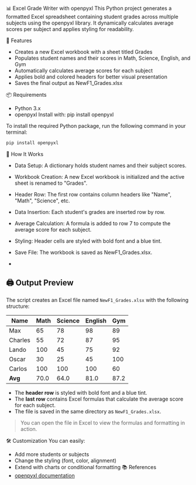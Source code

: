 📊 Excel Grade Writer with openpyxl
This Python project generates a formatted Excel spreadsheet containing student grades across multiple subjects using the openpyxl library. It dynamically calculates average scores per subject and applies styling for readability.

🚀 Features
- Creates a new Excel workbook with a sheet titled Grades
- Populates student names and their scores in Math, Science, English, and Gym
- Automatically calculates average scores for each subject
- Applies bold and colored headers for better visual presentation
- Saves the final output as NewF1_Grades.xlsx
  
📦 Requirements
- Python 3.x
- openpyxl
Install with:
pip install openpyxl


To install the required Python package, run the following command in your terminal:

```bash
pip install openpyxl
```


🧠 How It Works
- Data Setup: A dictionary holds student names and their subject scores.
- Workbook Creation: A new Excel workbook is initialized and the active sheet is renamed to "Grades".
- Header Row: The first row contains column headers like "Name", "Math", "Science", etc.
- Data Insertion: Each student's grades are inserted row by row.
- Average Calculation: A formula is added to row 7 to compute the average score for each subject.
- Styling: Header cells are styled with bold font and a blue tint.
- Save File: The workbook is saved as NewF1_Grades.xlsx.

- 
## 🖨️ Output Preview

The script creates an Excel file named `NewF1_Grades.xlsx` with the following structure:

| Name    | Math | Science | English | Gym  |
|---------|------|---------|---------|------|
| Max     | 65   | 78      | 98      | 89   |
| Charles | 55   | 72      | 87      | 95   |
| Lando   | 100  | 45      | 75      | 92   |
| Oscar   | 30   | 25      | 45      | 100  |
| Carlos  | 100  | 100     | 100     | 60   |
| **Avg** | 70.0 | 64.0    | 81.0    | 87.2 |

- The **header row** is styled with bold font and a blue tint.
- The **last row** contains Excel formulas that calculate the average score for each subject.
- The file is saved in the same directory as `NewF1_Grades.xlsx`.

> You can open the file in Excel to view the formulas and formatting in action. 

🛠️ Customization
You can easily:
- Add more students or subjects
- Change the styling (font, color, alignment)
- Extend with charts or conditional formatting
📚 References
- [openpyxl documentation](https://openpyxl.readthedocs.io/en/stable/)


